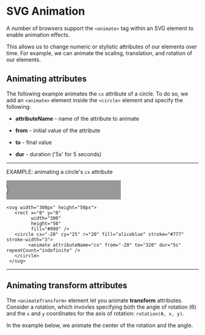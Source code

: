SVG Animation
=============

A number of browsers support the `<animate>` tag within an SVG element to enable animation effects.

This allows us to change numeric or stylistic attributes of our elements over time.  For example, we can animate the scaling, translation, and rotation of our elements. 


## Animating attributes

The following example animates the `cx` attribute of a circle. To do so, we add an `<animate>` element inside the `<circle>` element and specify the following:

* **attributeName** - name of the attribute to animate

* **from** - initial value of the attribute

* **to** - final value

* **dur** - duration ('5s' for 5 seconds)

---

EXAMPLE: animating a circle's `cx` attribute

<svg width="300px" height="50px"> <rect x="0" y="0" width="300" height="50" fill="#999" /> <circle cx="-20" cy="25" r="20" fill="aliceblue" stroke="#777" stroke-width="3"> <animate attributeName="cx" from="-20" to="320" dur="5s" repeatCount="indefinite" /> </circle> </svg>

    <svg width="300px" height="50px">
       <rect x="0" y="0" 
             width="300" 
             height="50" 
             fill="#999" />
       <circle cx="-20" cy="25" r="20" fill="aliceblue" stroke="#777" stroke-width="3">
            <animate attributeName="cx" from="-20" to="320" dur="5s" repeatCount="indefinite" />
       </circle>
     </svg>

---

## Animating transform attributes

The `<animateTransform>` element let you animate **transform** attributes.  Consider a rotation, which invovles specifying both the angle of rotation (θ) and the `x` and `y` coordinates for the axis of rotation: `rotation(θ, x, y)`.

In the example below, we animate the center of the rotation and the angle.


